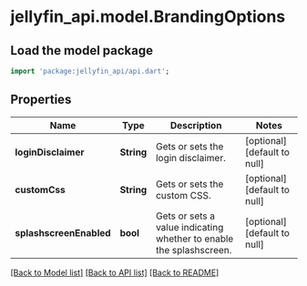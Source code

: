 # jellyfin_api.model.BrandingOptions

## Load the model package
```dart
import 'package:jellyfin_api/api.dart';
```

## Properties
Name | Type | Description | Notes
------------ | ------------- | ------------- | -------------
**loginDisclaimer** | **String** | Gets or sets the login disclaimer. | [optional] [default to null]
**customCss** | **String** | Gets or sets the custom CSS. | [optional] [default to null]
**splashscreenEnabled** | **bool** | Gets or sets a value indicating whether to enable the splashscreen. | [optional] [default to null]

[[Back to Model list]](../README.md#documentation-for-models) [[Back to API list]](../README.md#documentation-for-api-endpoints) [[Back to README]](../README.md)


